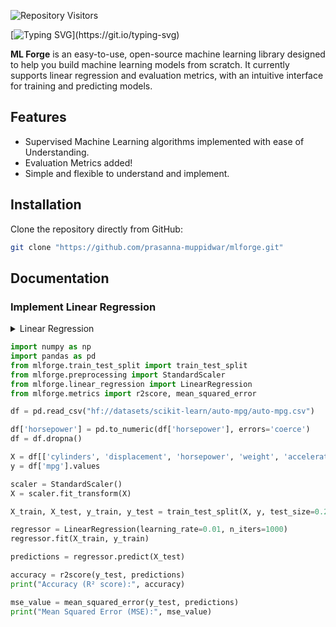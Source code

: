 

![Repository Visitors](https://komarev.com/ghpvc/?username=prasanna-muppidwar&color=blue&label=Repository+Visitors) 

[![Typing SVG](https://readme-typing-svg.herokuapp.com?font=Inter&weight=900&size=40&pause=1000&color=FB8500&center=true&vCenter=true&random=false&width=435&lines=ML-Forge+is+an+Supervised+based+ML+Library!)](https://git.io/typing-svg)

**ML Forge** is an easy-to-use, open-source machine learning library designed to help you build machine learning models from scratch. It currently supports linear regression and evaluation metrics, with an intuitive interface for training and predicting models.

## Features
- Supervised Machine Learning algorithms implemented with ease of Understanding.
- Evaluation Metrics added!
- Simple and flexible to understand and implement.

## Installation

Clone the repository directly from GitHub:

```bash
git clone "https://github.com/prasanna-muppidwar/mlforge.git"
```

## Documentation

### Implement Linear Regression 
<details>
<summary>Linear Regression </summary>
Linear Regression is a simple machine learning algorithm used to model the relationship between a dependent variable and one or more independent variables. It tries to find the best-fitting straight line (called the regression line) by minimizing the error between predicted and actual values.
</details>

``` python
import numpy as np
import pandas as pd
from mlforge.train_test_split import train_test_split
from mlforge.preprocessing import StandardScaler
from mlforge.linear_regression import LinearRegression
from mlforge.metrics import r2score, mean_squared_error

df = pd.read_csv("hf://datasets/scikit-learn/auto-mpg/auto-mpg.csv")

df['horsepower'] = pd.to_numeric(df['horsepower'], errors='coerce')
df = df.dropna()

X = df[['cylinders', 'displacement', 'horsepower', 'weight', 'acceleration', 'model year', 'origin']].values
y = df['mpg'].values

scaler = StandardScaler()
X = scaler.fit_transform(X)

X_train, X_test, y_train, y_test = train_test_split(X, y, test_size=0.2, random_state=1234)

regressor = LinearRegression(learning_rate=0.01, n_iters=1000)
regressor.fit(X_train, y_train)

predictions = regressor.predict(X_test)

accuracy = r2score(y_test, predictions)
print("Accuracy (R² score):", accuracy)

mse_value = mean_squared_error(y_test, predictions)
print("Mean Squared Error (MSE):", mse_value)

```


